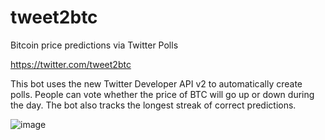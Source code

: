 # tweet2btc

Bitcoin price predictions via Twitter Polls

https://twitter.com/tweet2btc

This bot uses the new Twitter Developer API v2 to automatically create polls.
People can vote whether the price of BTC will go up or down during the day.
The bot also tracks the longest streak of correct predictions.

![image](https://user-images.githubusercontent.com/1991296/141059722-381d54e6-15ff-46c2-8410-2462bb6024e0.png)
